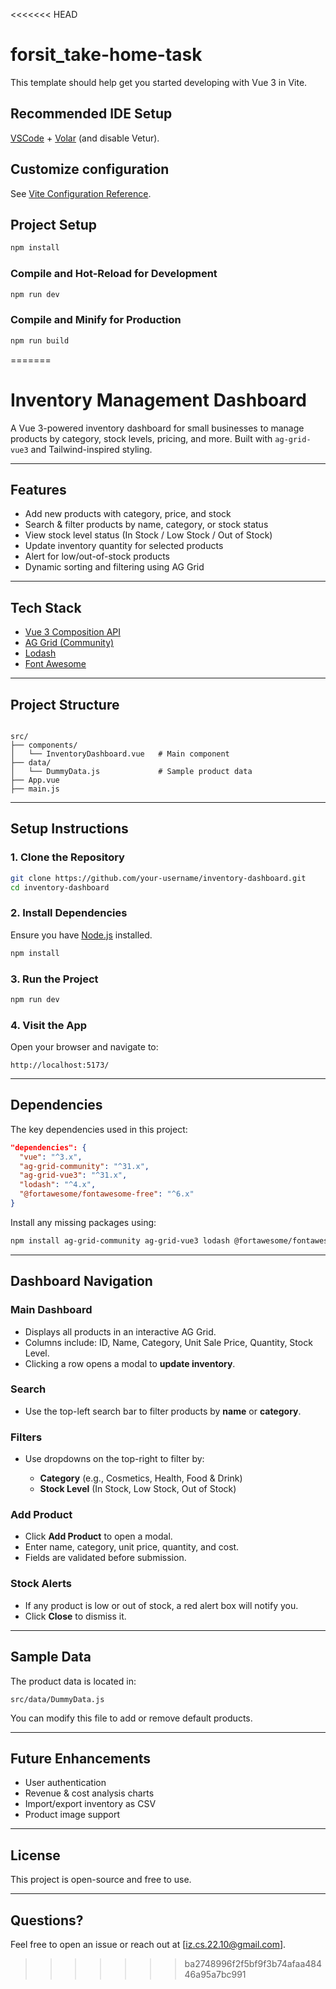 <<<<<<< HEAD
# forsit_take-home-task

This template should help get you started developing with Vue 3 in Vite.

## Recommended IDE Setup

[VSCode](https://code.visualstudio.com/) + [Volar](https://marketplace.visualstudio.com/items?itemName=Vue.volar) (and disable Vetur).

## Customize configuration

See [Vite Configuration Reference](https://vite.dev/config/).

## Project Setup

```sh
npm install
```

### Compile and Hot-Reload for Development

```sh
npm run dev
```

### Compile and Minify for Production

```sh
npm run build
```
=======
# Inventory Management Dashboard

A Vue 3-powered inventory dashboard for small businesses to manage products by category, stock levels, pricing, and more. Built with `ag-grid-vue3` and Tailwind-inspired styling.

---

## Features

- Add new products with category, price, and stock
- Search & filter products by name, category, or stock status
- View stock level status (In Stock / Low Stock / Out of Stock)
- Update inventory quantity for selected products
-  Alert for low/out-of-stock products
- Dynamic sorting and filtering using AG Grid

---

## Tech Stack

- [Vue 3 Composition API](https://vuejs.org/)
- [AG Grid (Community)](https://www.ag-grid.com/)
- [Lodash](https://lodash.com/)
- [Font Awesome](https://fontawesome.com/)

---

## Project Structure

```

src/
├── components/
│   └── InventoryDashboard.vue   # Main component
├── data/
│   └── DummyData.js             # Sample product data
├── App.vue
├── main.js

````

---

## Setup Instructions

### 1. Clone the Repository

```bash
git clone https://github.com/your-username/inventory-dashboard.git
cd inventory-dashboard
````

### 2. Install Dependencies

Ensure you have [Node.js](https://nodejs.org/) installed.

```bash
npm install
```

### 3. Run the Project

```bash
npm run dev
```

### 4. Visit the App

Open your browser and navigate to:

```
http://localhost:5173/
```

---

## Dependencies

The key dependencies used in this project:

```json
"dependencies": {
  "vue": "^3.x",
  "ag-grid-community": "^31.x",
  "ag-grid-vue3": "^31.x",
  "lodash": "^4.x",
  "@fortawesome/fontawesome-free": "^6.x"
}
```

Install any missing packages using:

```bash
npm install ag-grid-community ag-grid-vue3 lodash @fortawesome/fontawesome-free
```

---

## Dashboard Navigation

### Main Dashboard

* Displays all products in an interactive AG Grid.
* Columns include: ID, Name, Category, Unit Sale Price, Quantity, Stock Level.
* Clicking a row opens a modal to **update inventory**.

### Search

* Use the top-left search bar to filter products by **name** or **category**.

### Filters

* Use dropdowns on the top-right to filter by:

  * **Category** (e.g., Cosmetics, Health, Food & Drink)
  * **Stock Level** (In Stock, Low Stock, Out of Stock)

### Add Product

* Click **Add Product** to open a modal.
* Enter name, category, unit price, quantity, and cost.
* Fields are validated before submission.

### Stock Alerts

* If any product is low or out of stock, a red alert box will notify you.
* Click **Close** to dismiss it.

---

## Sample Data

The product data is located in:

```
src/data/DummyData.js
```

You can modify this file to add or remove default products.

---

## Future Enhancements

* User authentication
* Revenue & cost analysis charts
* Import/export inventory as CSV
* Product image support

---

## License

This project is open-source and free to use.

---

## Questions?

Feel free to open an issue or reach out at \[[iz.cs.22.10@gmail.com](mailto:iz.cs.22.10example.com)].
>>>>>>> ba2748996f2f5bf9f3b74afaa48446a95a7bc991

